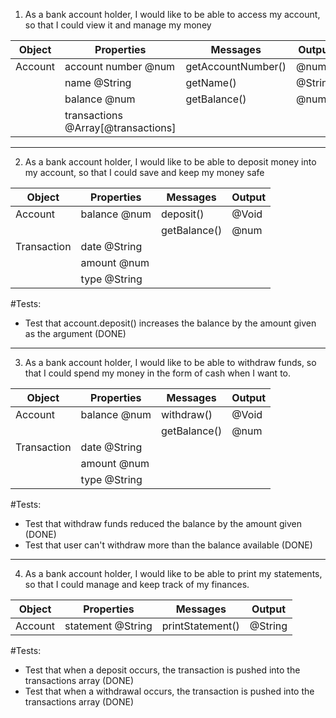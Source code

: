1. As a bank account holder, I would like to be able to access my account, so that I could view it and manage my money

| Object | Properties | Messages | Output |
| ---- | ---- | ---- | ---- |
| Account | account number @num | getAccountNumber() | @num |
|  | name @String | getName() | @String |
|  | balance @num | getBalance() | @num |
|  | transactions @Array[@transactions] |  |  |

---

2. As a bank account holder, I would like to be able to deposit money into my account, so that I could save and keep my money safe
   
| Object | Properties | Messages | Output |
| ---- | ---- | ---- | ---- |
| Account | balance @num | deposit() | @Void |
|  |  | getBalance() | @num |
| Transaction | date @String |  |  |
|  | amount @num |  |  |
|  | type @String |  |  |

#Tests:
- Test that account.deposit() increases the balance by the amount given as the argument (DONE)

---

3. As a bank account holder, I would like to be able to withdraw funds, so that I could spend my money in the form of cash when I want to.

| Object | Properties | Messages | Output |
| ---- | ---- | ---- | ---- |
| Account | balance @num | withdraw() | @Void |
|  |  | getBalance() | @num |
| Transaction | date @String |  |  |
|  | amount @num |  |  |
|  | type @String |  |  |

#Tests:
- Test that withdraw funds reduced the balance by the amount given (DONE)
- Test that user can't withdraw more than the balance available (DONE)

---

4. As a bank account holder, I would like to be able to print my statements, so that I could manage and keep track of my finances.

| Object | Properties | Messages | Output |
| ---- | ---- | ---- | ---- |
| Account | statement @String | printStatement() | @String |

#Tests:
- Test that when a deposit occurs, the transaction is pushed into the transactions array (DONE)
- Test that when a withdrawal occurs, the transaction is pushed into the transactions array (DONE)
